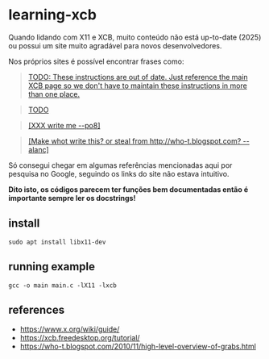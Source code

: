 # learning-xcb
Quando lidando com X11 e XCB, muito conteúdo não está up-to-date (2025) ou possui um site muito agradável para novos desenvolvedores.  

Nos próprios sites é possível encontrar frases como:

>[TODO: These instructions are out of date. Just reference the main XCB page so we don't have to maintain these instructions in more than one place.](https://xcb.freedesktop.org/tutorial/#installingxcb)

>[TODO](https://xcb.freedesktop.org/tutorial/#thewindowhierarchy)

>[[XXX write me --po8]](https://www.x.org/wiki/guide/concepts/#inputviatouchscreen)

>[[Make whot write this? or steal from http://who-t.blogspot.com? --alanc]](https://www.x.org/wiki/guide/concepts/#advancedinputdevicesandtechniques)

Só consegui chegar em algumas referências mencionadas aqui por pesquisa no Google, seguindo os links do site não estava intuitivo.

**Dito isto, os códigos parecem ter funções bem documentadas então é importante sempre ler os docstrings!**  

## install
```
sudo apt install libx11-dev
```

## running example
```
gcc -o main main.c -lX11 -lxcb
```

## references
- https://www.x.org/wiki/guide/
- https://xcb.freedesktop.org/tutorial/
- https://who-t.blogspot.com/2010/11/high-level-overview-of-grabs.html